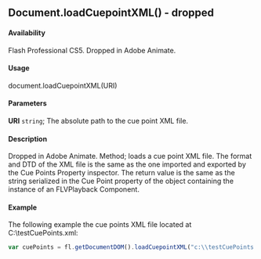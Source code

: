 ## Document.loadCuepointXML() - dropped

#### Availability

Flash Professional CS5. Dropped in Adobe Animate.

#### Usage

document.loadCuepointXML(URI)

#### Parameters

**URI** `string`; The absolute path to the cue point XML file.

#### Description

Dropped in Adobe Animate.
Method; loads a cue point XML file. The format and DTD of the XML file is the same as the one imported and exported by the Cue Points Property inspector. The return value is the same as the string serialized in the Cue Point property of the object containing the instance of an FLVPlayback Component.

#### Example

The following example the cue points XML file located at C:\\testCuePoints.xml:

```javascript
var cuePoints = fl.getDocumentDOM().loadCuepointXML("c:\\testCuePoints.xml");
```
